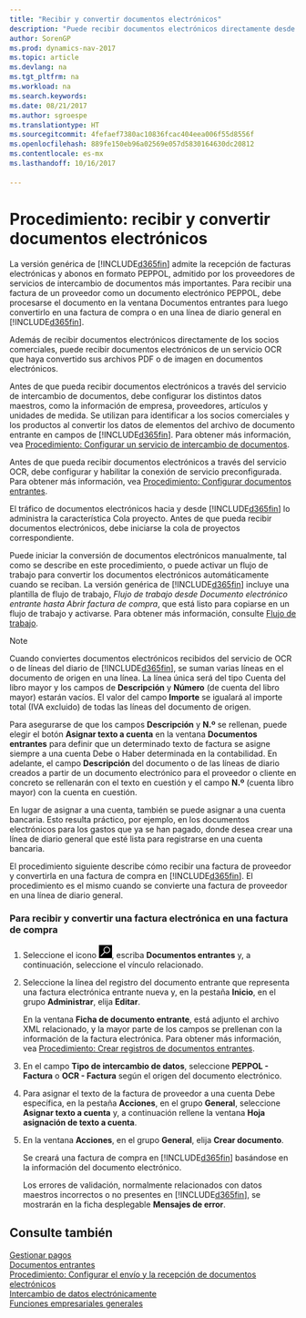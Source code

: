 ```yaml
---
title: "Recibir y convertir documentos electrónicos"
description: "Puede recibir documentos electrónicos directamente desde sus socios colaboradores o desde un servicio de OCR."
author: SorenGP
ms.prod: dynamics-nav-2017
ms.topic: article
ms.devlang: na
ms.tgt_pltfrm: na
ms.workload: na
ms.search.keywords: 
ms.date: 08/21/2017
ms.author: sgroespe
ms.translationtype: HT
ms.sourcegitcommit: 4fefaef7380ac10836fcac404eea006f55d8556f
ms.openlocfilehash: 889fe150eb96a02569e057d5830164630dc20812
ms.contentlocale: es-mx
ms.lasthandoff: 10/16/2017

---
```

# <a name="how-to-receive-and-convert-electronic-documents"></a>Procedimiento: recibir y convertir documentos electrónicos
La versión genérica de [!INCLUDE[d365fin](includes/d365fin_md.md)] admite la recepción de facturas electrónicas y abonos en formato PEPPOL, admitido por los proveedores de servicios de intercambio de documentos más importantes. Para recibir una factura de un proveedor como un documento electrónico PEPPOL, debe procesarse el documento en la ventana Documentos entrantes para luego convertirlo en una factura de compra o en una línea de diario general en [!INCLUDE[d365fin](includes/d365fin_md.md)].

 Además de recibir documentos electrónicos directamente de los socios comerciales, puede recibir documentos electrónicos de un servicio OCR que haya convertido sus archivos PDF o de imagen en documentos electrónicos.  

 Antes de que pueda recibir documentos electrónicos a través del servicio de intercambio de documentos, debe configurar los distintos datos maestros, como la información de empresa, proveedores, artículos y unidades de medida. Se utilizan para identificar a los socios comerciales y los productos al convertir los datos de elementos del archivo de documento entrante en campos de [!INCLUDE[d365fin](includes/d365fin_md.md)]. Para obtener más información, vea [Procedimiento: Configurar un servicio de intercambio de documentos](across-how-to-set-up-a-document-exchange-service.md).  

 Antes de que pueda recibir documentos electrónicos a través del servicio OCR, debe configurar y habilitar la conexión de servicio preconfigurada. Para obtener más información, vea [Procedimiento: Configurar documentos entrantes](across-how-setup-income-documents.md).  

 El tráfico de documentos electrónicos hacia y desde [!INCLUDE[d365fin](includes/d365fin_md.md)] lo administra la característica Cola proyecto. Antes de que pueda recibir documentos electrónicos, debe iniciarse la cola de proyectos correspondiente.  

 Puede iniciar la conversión de documentos electrónicos manualmente, tal como se describe en este procedimiento, o puede activar un flujo de trabajo para convertir los documentos electrónicos automáticamente cuando se reciban. La versión genérica de [!INCLUDE[d365fin](includes/d365fin_md.md)] incluye una plantilla de flujo de trabajo, *Flujo de trabajo desde Documento electrónico entrante hasta Abrir factura de compra*, que está listo para copiarse en un flujo de trabajo y activarse. Para obtener más información, consulte [Flujo de trabajo](across-workflow.md).  

> [!NOTE]  
>  Cuando conviertes documentos electrónicos recibidos del servicio de OCR o de líneas del diario de [!INCLUDE[d365fin](includes/d365fin_md.md)], se suman varias líneas en el documento de origen en una línea. La línea única será del tipo Cuenta del libro mayor y los campos de **Descripción** y **Número** (de cuenta del libro mayor) estarán vacíos. El valor del campo **Importe** se igualará al importe total (IVA excluido) de todas las líneas del documento de origen.  
>   
>  Para asegurarse de que los campos **Descripción** y **N.º** se rellenan, puede elegir el botón **Asignar texto a cuenta** en la ventana **Documentos entrantes** para definir que un determinado texto de factura se asigne siempre a una cuenta Debe o Haber determinada en la contabilidad. En adelante, el campo **Descripción** del documento o de las líneas de diario creados a partir de un documento electrónico para el proveedor o cliente en concreto se rellenarán con el texto en cuestión y el campo **N.º** (cuenta libro mayor) con la cuenta en cuestión.  
>   
>  En lugar de asignar a una cuenta, también se puede asignar a una cuenta bancaria. Esto resulta práctico, por ejemplo, en los documentos electrónicos para los gastos que ya se han pagado, donde desea crear una línea de diario general que esté lista para registrarse en una cuenta bancaria.  

 El procedimiento siguiente describe cómo recibir una factura de proveedor y convertirla en una factura de compra en [!INCLUDE[d365fin](includes/d365fin_md.md)]. El procedimiento es el mismo cuando se convierte una factura de proveedor en una línea de diario general.  

### <a name="to-receive-and-convert-an-electronic-invoice-to-a-purchase-invoice"></a>Para recibir y convertir una factura electrónica en una factura de compra  

1.  Seleccione el icono ![Buscar página o informe](media/ui-search/search_small.png "icono Buscar página o informe"), escriba **Documentos entrantes** y, a continuación, seleccione el vínculo relacionado.  

2.  Seleccione la línea del registro del documento entrante que representa una factura electrónica entrante nueva y, en la pestaña **Inicio**, en el grupo **Administrar**, elija **Editar**.  

     En la ventana **Ficha de documento entrante**, está adjunto el archivo XML relacionado, y la mayor parte de los campos se prellenan con la información de la factura electrónica. Para obtener más información, vea [Procedimiento: Crear registros de documentos entrantes](across-how-create-income-document-records.md).  

3.  En el campo **Tipo de intercambio de datos**, seleccione **PEPPOL - Factura** o **OCR - Factura** según el origen del documento electrónico.  

4.  Para asignar el texto de la factura de proveedor a una cuenta Debe específica, en la pestaña **Acciones**, en el grupo **General**, seleccione **Asignar texto a cuenta** y, a continuación rellene la ventana **Hoja asignación de texto a cuenta**.  

5.  En la ventana **Acciones**, en el grupo **General**, elija **Crear documento**.  

     Se creará una factura de compra en [!INCLUDE[d365fin](includes/d365fin_md.md)] basándose en la información del documento electrónico.  

     Los errores de validación, normalmente relacionados con datos maestros incorrectos o no presentes en [!INCLUDE[d365fin](includes/d365fin_md.md)], se mostrarán en la ficha desplegable **Mensajes de error**.  

## <a name="see-also"></a>Consulte también  
[Gestionar pagos](payables-manage-payables.md)  
[Documentos entrantes](across-income-documents.md)  
[Procedimiento: Configurar el envío y la recepción de documentos electrónicos](across-how-to-set-up-electronic-document-sending-and-receiving.md)  
[Intercambio de datos electrónicamente](across-data-exchange.md)   
[Funciones empresariales generales](ui-across-business-areas.md)  


